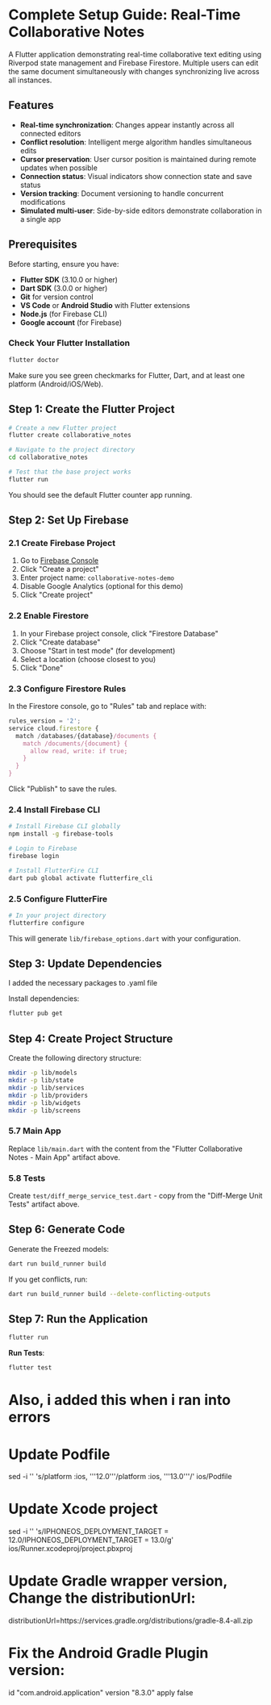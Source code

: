 # Complete Setup Guide: Real-Time Collaborative Notes

A Flutter application demonstrating real-time collaborative text editing using Riverpod state management and Firebase Firestore. Multiple users can edit the same document simultaneously with changes synchronizing live across all instances.

## Features

- **Real-time synchronization**: Changes appear instantly across all connected editors
- **Conflict resolution**: Intelligent merge algorithm handles simultaneous edits
- **Cursor preservation**: User cursor position is maintained during remote updates when possible
- **Connection status**: Visual indicators show connection state and save status
- **Version tracking**: Document versioning to handle concurrent modifications
- **Simulated multi-user**: Side-by-side editors demonstrate collaboration in a single app

## Prerequisites

Before starting, ensure you have:

- **Flutter SDK** (3.10.0 or higher)
- **Dart SDK** (3.0.0 or higher)
- **Git** for version control
- **VS Code** or **Android Studio** with Flutter extensions
- **Node.js** (for Firebase CLI)
- **Google account** (for Firebase)

### Check Your Flutter Installation

```bash
flutter doctor
```

Make sure you see green checkmarks for Flutter, Dart, and at least one platform (Android/iOS/Web).

## Step 1: Create the Flutter Project

```bash
# Create a new Flutter project
flutter create collaborative_notes

# Navigate to the project directory
cd collaborative_notes

# Test that the base project works
flutter run
```

You should see the default Flutter counter app running.

## Step 2: Set Up Firebase

### 2.1 Create Firebase Project

1. Go to [Firebase Console](https://console.firebase.google.com/)
2. Click "Create a project"
3. Enter project name: `collaborative-notes-demo`
4. Disable Google Analytics (optional for this demo)
5. Click "Create project"

### 2.2 Enable Firestore

1. In your Firebase project console, click "Firestore Database"
2. Click "Create database"
3. Choose "Start in test mode" (for development)
4. Select a location (choose closest to you)
5. Click "Done"

### 2.3 Configure Firestore Rules

In the Firestore console, go to "Rules" tab and replace with:

```javascript
rules_version = '2';
service cloud.firestore {
  match /databases/{database}/documents {
    match /documents/{document} {
      allow read, write: if true;
    }
  }
}
```

Click "Publish" to save the rules.

### 2.4 Install Firebase CLI

```bash
# Install Firebase CLI globally
npm install -g firebase-tools

# Login to Firebase
firebase login

# Install FlutterFire CLI
dart pub global activate flutterfire_cli
```

### 2.5 Configure FlutterFire

```bash
# In your project directory
flutterfire configure

```

This will generate `lib/firebase_options.dart` with your configuration.

## Step 3: Update Dependencies

I added the necessary packages to .yaml file

Install dependencies:

```bash
flutter pub get
```

## Step 4: Create Project Structure

Create the following directory structure:

```bash
mkdir -p lib/models
mkdir -p lib/state
mkdir -p lib/services
mkdir -p lib/providers
mkdir -p lib/widgets
mkdir -p lib/screens
```

### 5.7 Main App

Replace `lib/main.dart` with the content from the "Flutter Collaborative Notes - Main App" artifact above.

### 5.8 Tests

Create `test/diff_merge_service_test.dart` - copy from the "Diff-Merge Unit Tests" artifact above.

## Step 6: Generate Code

Generate the Freezed models:

```bash
dart run build_runner build
```

If you get conflicts, run:

```bash
dart run build_runner build --delete-conflicting-outputs
```

## Step 7: Run the Application

```bash
flutter run
```

**Run Tests**:

```bash
flutter test
```

# Also, i added this when i ran into errors

# Update Podfile

sed -i '' 's/platform :ios, '\''12.0'\''/platform :ios, '\''13.0'\''/' ios/Podfile

# Update Xcode project

sed -i '' 's/IPHONEOS_DEPLOYMENT_TARGET = 12.0/IPHONEOS_DEPLOYMENT_TARGET = 13.0/g' ios/Runner.xcodeproj/project.pbxproj

# Update Gradle wrapper version, Change the distributionUrl:

distributionUrl=https\://services.gradle.org/distributions/gradle-8.4-all.zip

# Fix the Android Gradle Plugin version:

id "com.android.application" version "8.3.0" apply false
